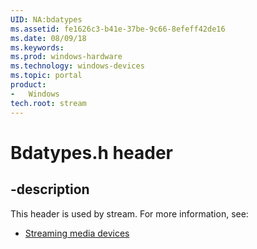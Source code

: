 ```yaml
---
UID: NA:bdatypes
ms.assetid: fe1626c3-b41e-37be-9c66-8efeff42de16
ms.date: 08/09/18
ms.keywords: 
ms.prod: windows-hardware
ms.technology: windows-devices
ms.topic: portal
product:
-	Windows
tech.root: stream
---
```


# Bdatypes.h header


## -description


This header is used by stream. For more information, see:

- [Streaming media devices](../_stream/index.md)
